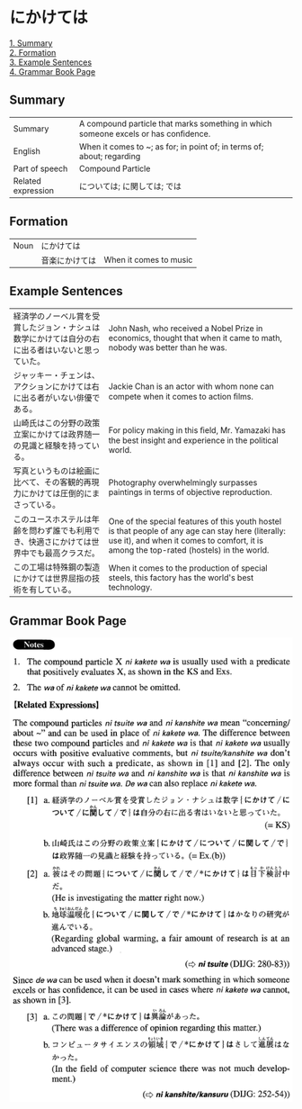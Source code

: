 # にかけては

[1. Summary](#summary)<br>
[2. Formation](#formation)<br>
[3. Example Sentences](#example-sentences)<br>
[4. Grammar Book Page](#grammar-book-page)<br>


## Summary

<table><tr>   <td>Summary</td>   <td>A compound particle that marks something in which someone excels or has conﬁdence.</td></tr><tr>   <td>English</td>   <td>When it comes to ~; as for; in point of; in terms of; about; regarding</td></tr><tr>   <td>Part of speech</td>   <td>Compound Particle</td></tr><tr>   <td>Related expression</td>   <td>については; に関しては; では</td></tr></table>

## Formation

<table class="table"><tbody><tr class="tr head"><td class="td"><span class="bold">Noun</span></td><td class="td"><span class="concept">にかけては</span></td><td class="td"></td></tr><tr class="tr"><td class="td"></td><td class="td"><span>音楽</span><span class="concept">にかけては</span></td><td class="td"><span>When it comes to music</span></td></tr></tbody></table>

## Example Sentences

<table><tr>   <td>経済学のノーベル賞を受賞したジョン・ナシュは数学にかけては自分の右に出る者はいないと思っていた。</td>   <td>John Nash, who received a Nobel Prize in economics, thought that when it came to math, nobody was better than he was.</td></tr><tr>   <td>ジャッキー・チェンは、アクションにかけては右に出る者がいない俳優である。</td>   <td>Jackie Chan is an actor with whom none can compete when it comes to action ﬁlms.</td></tr><tr>   <td>山崎氏はこの分野の政策立案にかけては政界随一の見識と経験を持っている。</td>   <td>For policy making in this ﬁeld, Mr. Yamazaki has the best insight and experience in the political world.</td></tr><tr>   <td>写真というものは絵画に比べて、その客観的再現力にかけては圧倒的にまさっている。</td>   <td>Photography overwhelmingly surpasses paintings in terms of objective reproduction.</td></tr><tr>   <td>このユースホステルは年齢を問わず誰でも利用でき、快適さにかけては世界中でも最高クラスだ。</td>   <td>One of the special features of this youth hostel is that people of any age can stay here (literally: use it), and when it comes to comfort, it is among the top-rated (hostels) in the world.</td></tr><tr>   <td>この工場は特殊鋼の製造にかけては世界屈指の技術を有している。</td>   <td>When it comes to the production of special steels, this factory has the world's best technology.</td></tr></table>

## Grammar Book Page

![](../img/Advancedにかけては.png)


